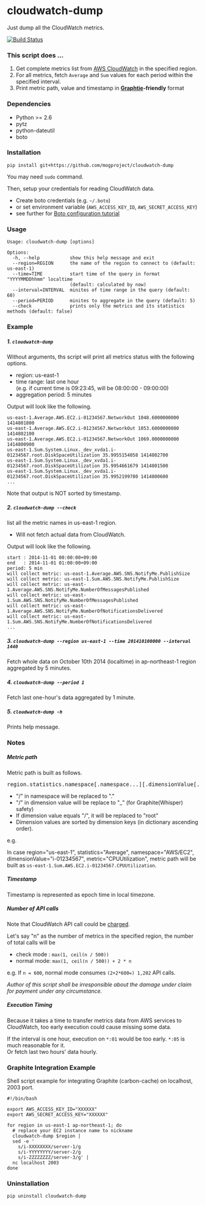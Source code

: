 cloudwatch-dump
===============

Just dump all the CloudWatch metrics.

[![Build Status](https://travis-ci.org/mogproject/cloudwatch-dump.svg?branch=master)](https://travis-ci.org/mogproject/cloudwatch-dump)


### This script does ...

1. Get complete metrics list from [AWS CloudWatch](http://aws.amazon.com/cloudwatch/?nc2=h_ls) in the specified region.
1. For all metrics, fetch ```Average``` and ```Sum``` values for each period within the specified interval.
1. Print metric path, value and timestamp in **[Graphtie](http://graphite.readthedocs.org/en/latest/)-friendly** format

### Dependencies

- Python >= 2.6
- pytz
- python-dateutil
- boto


### Installation

```
pip install git+https://github.com/mogproject/cloudwatch-dump
```

You may need ```sudo``` command.

Then, setup your credentials for reading CloudWatch data.

- Create boto credentials (e.g. ```~/.boto```)
- or set environment variable (```AWS_ACCESS_KEY_ID```, ```AWS_SECRET_ACCESS_KEY```)
- see further for [Boto configuration tutorial](https://boto.readthedocs.org/en/latest/boto_config_tut.html)


### Usage


```
Usage: cloudwatch-dump [options]

Options:
  -h, --help           show this help message and exit
  --region=REGION      the name of the region to connect to (default: us-east-1)
  --time=TIME          start time of the query in format "YYYYMMDDhhmm" localtime
                       (default: calculated by now)
  --interval=INTERVAL  minites of time range in the query (default: 60)
  --period=PERIOD      minites to aggregate in the query (default: 5)
  --check              prints only the metrics and its statistics methods (default: false)
```


### Example

##### 1. ```cloudwatch-dump```

Without arguments, ths script will print all metrics status with the following options.

- region: us-east-1
- time range: last one hour  
 (e.g. if current time is 09:23:45, will be 08:00:00 - 09:00:00)
- aggregation period: 5 minutes
    
Output will look like the following.
    
```
us-east-1.Average.AWS.EC2.i-01234567.NetworkOut 1048.6000000000 1414801800
us-east-1.Average.AWS.EC2.i-01234567.NetworkOut 1053.6000000000 1414802100
us-east-1.Average.AWS.EC2.i-01234567.NetworkOut 1069.0000000000 1414800900
us-east-1.Sum.System.Linux._dev_xvda1.i-01234567.root.DiskSpaceUtilization 35.9955154058 1414802700
us-east-1.Sum.System.Linux._dev_xvda1.i-01234567.root.DiskSpaceUtilization 35.9954661679 1414801500
us-east-1.Sum.System.Linux._dev_xvda1.i-01234567.root.DiskSpaceUtilization 35.9952199780 1414800600
...
```

Note that output is NOT sorted by timestamp.

##### 2. ```cloudwatch-dump --check```

list all the metric names in us-east-1 region.

- Will not fetch actual data from CloudWatch.
    
Output will look like the following.
   
```
start : 2014-11-01 00:00:00+09:00
end   : 2014-11-01 01:00:00+09:00
period: 5 min
will collect metric: us-east-1.Average.AWS.SNS.NotifyMe.PublishSize
will collect metric: us-east-1.Sum.AWS.SNS.NotifyMe.PublishSize
will collect metric: us-east-1.Average.AWS.SNS.NotifyMe.NumberOfMessagesPublished
will collect metric: us-east-1.Sum.AWS.SNS.NotifyMe.NumberOfMessagesPublished
will collect metric: us-east-1.Average.AWS.SNS.NotifyMe.NumberOfNotificationsDelivered
will collect metric: us-east-1.Sum.AWS.SNS.NotifyMe.NumberOfNotificationsDelivered
...
```

##### 3. ```cloudwatch-dump --region us-east-1 --time 201410100000 --interval 1440```

   Fetch whole data on October 10th 2014 (localtime) in ap-northeast-1 region aggregated by 5 minutes.

##### 4. ```cloudwatch-dump --period 1```

   Fetch last one-hour's data aggregated by 1 minute.
  
##### 5. ```cloudwatch-dump -h```

   Prints help message.


### Notes

##### Metric path

Metric path is built as follows.

<pre>region.statistics.namespace[.namespace...][.dimensionValue[.dimensionValue...]].metricName</pre>

- "/" in namespace will be replaced to "."
- "/" in dimension value will be replace to "_" (for Graphite(Whisper) safety) 
- If dimension value equals "/", it will be replaced to "root"
- Dimension values are sorted by dimension keys (in dictionary ascending order).

e.g.

In case region="us-east-1", statistics="Average", namespace="AWS/EC2", dimensionValue="i-01234567", metric="CPUUtilization", metric path will be built as ```us-east-1.Sum.AWS.EC2.i-01234567.CPUUtilization```.

##### Timestamp

Timestamp is represented as epoch time in local timezone.

##### Number of API calls

Note that CloudWatch API call could be [charged](http://aws.amazon.com/cloudwatch/pricing/?nc2=h_ls).

Let's say "n" as the number of metrics in the specified region, the number of total calls will be

- check mode : ```max(1, ceil(n / 500))```
- normal mode: ```max(1, ceil(n / 500)) + 2 * n```

e.g. If ```n = 600```, normal mode consumes ```(2+2*600=) 1,202``` API calls.

*Author of this script shall be irresponsible about the damage under claim for payment under any circumstance.*

##### Execution Timing

Because it takes a time to transfer metrics data from AWS services to CloudWatch, too early execution could cause missing some data.

If the interval is one hour, execution on ```*:01``` would be too early. ```*:05``` is much reasonable for it.  
Or fetch last two hours' data hourly.


### Graphite Integration Example

Shell script example for integrating Graphite (carbon-cache) on localhost, 2003 port.

```
#!/bin/bash

export AWS_ACCESS_KEY_ID="XXXXXX"
export AWS_SECRET_ACCESS_KEY="XXXXXX"

for region in us-east-1 ap-northeast-1; do
  # replace your EC2 instance name to nickname
  cloudwatch-dump $region |
  sed -e '
    s/i-XXXXXXXX/server-1/g
    s/i-YYYYYYYY/server-2/g
    s/i-ZZZZZZZZ/server-3/g' |
  nc localhost 2003
done
```


### Uninstallation

```
pip uninstall cloudwatch-dump
```
